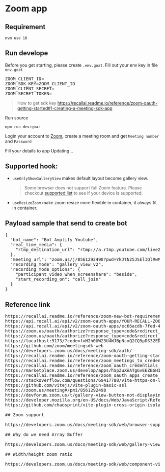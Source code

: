 # Zoom app

## Requirement

```
nvm use 18
```

## Run develope

Before you get starting, please create `.env.goat`. Fill out your env key in file `env.goat`

<pre>
ZOOM_CLIENT_ID=
ZOOM_SDK_KEY=ZOOM_CLIENT_ID
ZOOM_CLIENT_SECRET=
ZOOM_SECRET_TOKEN=
</pre>

> How to get sdk key https://recallai.readme.io/reference/zoom-oauth-getting-started#1-creating-a-meeting-sdk-app

Run source

```
npm run dev:goat
```

Login your account to [Zoom](https://zoom.us/), create a meeting room and get `Meeting number` and `Password`

Fill your details to app
Updating...

## Supported hook:

- `useOnlyShowGalleryView` makes default layout become gallery view.
  > Some browser does not support full Zoom feature. Please checkout [supported list](https://developers.zoom.us/docs/meeting-sdk/web/browser-support/) to see if your device is supported.
- `useResizeZoom` make zoom resize more flexible in container, it always fit in container.

## Payload sample that send to create bot

<pre>
{
  "bot_name": "Bot Amplify Youtube",
  "real_time_media": {
    "rtmp_destination_url": "rtmp://a.rtmp.youtube.com/live2/gdts-yjep-tcfb-a3mg-18a5"
  },
  "meeting_url": "zoom.us/j/8561292498?pwd=YkJtN25JSElIQlRwM0hjek1ldFJsUT09",
  "recording_mode": "gallery_view_v2",
  "recording_mode_options": {
    "participant_video_when_screenshare": "beside",
    "start_recording_on": "call_join"
  }
}
</pre>

## Reference link

<pre>
https://recallai.readme.io/reference/zoom-new-bot-requirements
https://api.recall.ai/api/v2/zoom-oauth-apps/YOUR-RECALL-ZOOM-OAUTH-APP-ID/webhook
https://api.recall.ai/api/v2/zoom-oauth-apps/ec66acdb-7fed-49c9-a5e2-6cbf5bb092b1/webhook
https://zoom.us/oauth/authorize?response_type=code&redirect_uri=https%3A%2F%2Flocalhost%3A8000&client_id=YOUR-CLIENT-ID-HERE
https://zoom.us/oauth/authorize?response_type=code&redirect_uri=https%3A%2F%2Flocalhost%3A5173&client_id=jb4JtgARSHmXt39RHENsZg
https://localhost:5173/?code=fxH2h0UW23U4WJBpNcxQ2CQ5pDS32EDzg
https://github.com/zoom/meetingsdk-web
https://developers.zoom.us/docs/meeting-sdk/auth/
https://recallai.readme.io/reference/zoom-oauth-getting-started
https://recallai.readme.io/reference/zoom_meetings_to_credentials_list
https://recallai.readme.io/reference/zoom_oauth_credentials_create
https://marketplace.zoom.us/develop/apps/hSpZuXeATgGvEEZBGH17ow/feature
https://recallai.readme.io/reference/zoom_oauth_apps_create
https://stackoverflow.com/questions/69417788/vite-https-on-localhost
https://github.com/vitejs/vite-plugin-basic-ssl
https://zoom.us/meeting#/pmi/8561292498
https://devforum.zoom.us/t/gallery-view-button-not-displaying/58266/16
https://developer.mozilla.org/en-US/docs/Web/JavaScript/Reference/Global_Objects/SharedArrayBuffer
https://github.com/chaosprint/vite-plugin-cross-origin-isolation

## Zoom support

https://developers.zoom.us/docs/meeting-sdk/web/browser-support/

## Why do we need Array Buffer

https://developers.zoom.us/docs/meeting-sdk/web/gallery-view/#how-views-look-with-and-without-sharedarraybuffer

## Width/height zoom ratio

https://developers.zoom.us/docs/meeting-sdk/web/component-view/resizing/#sizing-components-at-init
</pre>
